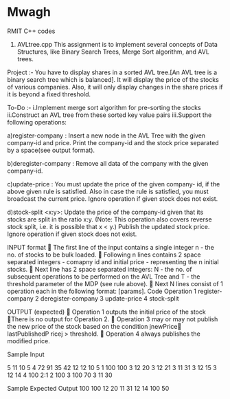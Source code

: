 
# Mwagh
RMIT C++ codes


1) AVLtree.cpp
This assignment is to implement several concepts of Data Structures, like Binary Search Trees, Merge Sort algorithm, and AVL trees. 

Project :-
You have to display shares in a sorted AVL tree.[An AVL tree is a binary search tree which is balanced]. It will display the price of the stocks of various companies.
Also, it will only display changes in the share prices if it is beyond a fixed threshold.

To-Do :-
i.Implement merge sort algorithm for pre-sorting the stocks
ii.Construct an AVL tree from these sorted key value pairs
iii.Support the following operations:

a)register-company <company-id> <initial-price>: Insert a new node in the AVL Tree
with the given company-id and price. Print the company-id and the stock price separated
by a space(see output format).

b)deregister-company <company-id>: Remove all data of the company with the given
company-id.

c)update-price <company-id> <new-price>: You must update the price of the given company-
id, if the above given rule is satisfied. Also in case the rule is satisfied, you must broadcast
 the current price. Ignore operation if given stock does not exist.

d)stock-split <company-id> <x:y>: Update the price of the company-id given that its stocks
are split in the ratio x:y. (Note: This operation also covers reverse stock split, i.e.
it is possible that x < y.) Publish the updated stock price. Ignore operation if given
stock does not exist.

INPUT format
 The first line of the input contains a single integer n - the no. of stocks to be bulk loaded.
 Following n lines contains 2 space separated integers - comapny id and initial price - representing the n initial stocks.
 Next line has 2 space separated integers: N - the no. of subsequent operations to be performed
on the AVL Tree and T - the threshold parameter of the MDP (see rule above).
 Next N lines consist of 1 operation each in the following format: <operation-code> [params].
Code Operation
1 register-company
2 deregister-company
3 update-price
4 stock-split

OUTPUT (expected)
 Operation 1 outputs the initial price of the stock
 There is no output for Operation 2.
 Operation 3 may or may not publish the new price of the stock based on the condition jnewPrice􀀀
lastPublishedP ricej > threshold.
 Operation 4 always publishes the modified price.

Sample Input

5
11 10
5 4
72 91
35 42
12 12
10 5
1 100 100
3 12 20
3 12 21
3 11 31
3 12 15
3 12 14
4 100 2:1
2 100
3 100 70
3 11 30

Sample Expected Output
100 100
12 20
11 31
12 14
100 50
